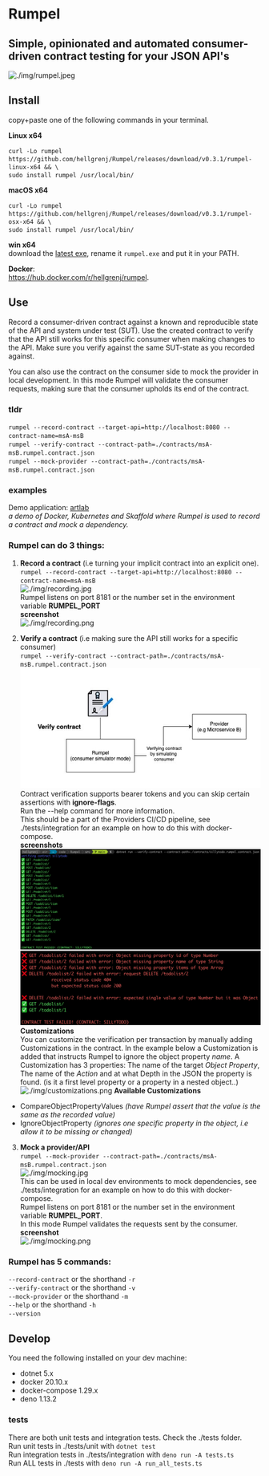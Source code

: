 # Rumpel
## Simple, opinionated and automated consumer-driven contract testing for your JSON API's


![./img/rumpel.jpeg](./img/rumpel.jpeg)

## Install  

copy+paste one of the following commands in your terminal.

**Linux x64**
```
curl -Lo rumpel https://github.com/hellgrenj/Rumpel/releases/download/v0.3.1/rumpel-linux-x64 && \
sudo install rumpel /usr/local/bin/
```

**macOS x64**
```
curl -Lo rumpel https://github.com/hellgrenj/Rumpel/releases/download/v0.3.1/rumpel-osx-x64 && \
sudo install rumpel /usr/local/bin/
```
**win x64**  
download the [latest exe](https://github.com/hellgrenj/Rumpel/releases/download/v0.3.1/rumpel-win-x64.exe), rename it ``rumpel.exe`` and put it in your PATH. 

**Docker**:   
https://hub.docker.com/r/hellgrenj/rumpel.  


## Use


Record a consumer-driven contract against a known and reproducible state of the API and system under test (SUT). Use the created contract to verify that the API still works for this specific consumer when making changes to the API. Make sure you verify against the same SUT-state as you recorded against.  

You can also use the contract on the consumer side to mock the provider in local development. In this mode Rumpel will validate the consumer requests, making sure that the consumer upholds its end of the contract.  


### tldr
``rumpel --record-contract --target-api=http://localhost:8080 --contract-name=msA-msB``  
``rumpel --verify-contract --contract-path=./contracts/msA-msB.rumpel.contract.json``  
``rumpel --mock-provider --contract-path=./contracts/msA-msB.rumpel.contract.json``  

### examples
Demo application: [artlab](https://github.com/hellgrenj/artlab)  
*a demo of Docker, Kubernetes and Skaffold where Rumpel is used to record a contract and mock a dependency.*

### Rumpel can do **3** things:     
 1. **Record a contract** (i.e turning your implicit contract into an explicit one).   
``rumpel --record-contract --target-api=http://localhost:8080 --contract-name=msA-msB``  
![./img/recording.jpg](./img/recording.jpg)   
Rumpel listens on port 8181 or the number set in the environment variable **RUMPEL_PORT**   
**screenshot**   
![./img/recording.png](./img/recording.png)  

2. **Verify a contract** (i.e making sure the API still works for a specific consumer)   
``rumpel --verify-contract --contract-path=./contracts/msA-msB.rumpel.contract.json``  
![./img/verifying.jpg](./img/verifying.jpg)     
Contract verification supports bearer tokens and you can skip certain assertions with   **ignore-flags**.     
Run the --help command for more information.   
This should be a part of the Providers CI/CD pipeline, see ./tests/integration for an example on how to do this with docker-compose.  
**screenshots**  
![./img/successfulVerification.png](./img/successfulVerification.png)  
![./img/failedVerification.png](./img/failedVerification.png)   
**Customizations**  
You can customize the verification per transaction by manually adding Customizations in the contract. In the example below a Customization is added that instructs Rumpel to ignore the object property *name*. A Customization has 3 properties: The name of the target *Object Property*, The name of the *Action* and at what Depth in the JSON the property is found. (is it a first level property or a property in a nested object..)
![./img/customizations.png](./img/customizations.png) 
**Available Customizations**  
- CompareObjectPropertyValues *(have Rumpel assert that the value is the same as the recorded value)*  
- IgnoreObjectProperty *(ignores one specific property in the object, i.e allow it to be missing or changed)*  


3. **Mock a provider/API**  
``rumpel --mock-provider --contract-path=./contracts/msA-msB.rumpel.contract.json``   
![./img/mocking.jpg](./img/mocking.jpg)  
This can be used in local dev environments to mock dependencies, see ./tests/integration for an example on how to do this with docker-compose.  
Rumpel listens on port 8181 or the number set in the environment variable **RUMPEL_PORT**.    
In this mode Rumpel validates the requests sent by the consumer.  
**screenshot**  
![./img/mocking.png](./img/mocking.png) 

### Rumpel has 5 commands:

``--record-contract`` or the shorthand ``-r``  
``--verify-contract`` or the shorthand ``-v``  
``--mock-provider`` or the shorthand ``-m``  
``--help`` or the shorthand ``-h``  
``--version``   

## Develop 

You need the following installed on your dev machine:  
* dotnet 5.x
* docker 20.10.x
* docker-compose 1.29.x
* deno 1.13.2

### tests
There are both unit tests and integration tests. Check the ./tests folder.    
Run unit tests in ./tests/unit with ``dotnet test``   
Run integration tests in ./tests/integration with ``deno run -A tests.ts``   
Run ALL tests in ./tests with ``deno run -A run_all_tests.ts`` 



